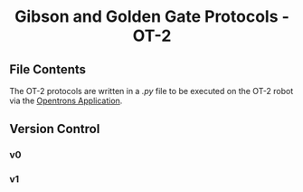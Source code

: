 <h1 align="center">
  Gibson and Golden Gate Protocols - OT-2
</h1>

## File Contents
The OT-2 protocols are written in a *.py* file to be executed on the OT-2 robot via the [Opentrons Application](https://github.com/Opentrons/opentrons).

## Version Control
### v0

### v1
